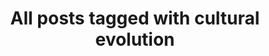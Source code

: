 ---
layout: tag
title: "All posts tagged with cultural evolution"
permalink: /weblog/tags/cultural-evolution/
taxonomy: cultural evolution
---